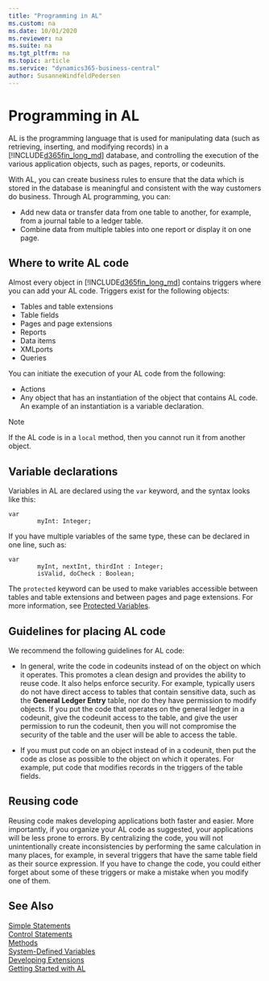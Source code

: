 ```yaml
---
title: "Programming in AL"
ms.custom: na
ms.date: 10/01/2020
ms.reviewer: na
ms.suite: na
ms.tgt_pltfrm: na
ms.topic: article
ms.service: "dynamics365-business-central"
author: SusanneWindfeldPedersen
---
```


# Programming in AL
AL is the programming language that is used for manipulating data (such as retrieving, inserting, and modifying records) in a [!INCLUDE[d365fin_long_md](includes/d365fin_long_md.md)] database, and controlling the execution of the various application objects, such as pages, reports, or codeunits.

With AL, you can create business rules to ensure that the data which is stored in the database is meaningful and consistent with the way customers do business. Through AL programming, you can:
- Add new data or transfer data from one table to another, for example, from a journal table to a ledger table.
- Combine data from multiple tables into one report or display it on one page.

## Where to write AL code

Almost every object in [!INCLUDE[d365fin_long_md](includes/d365fin_long_md.md)] contains triggers where you can add your AL code. Triggers exist for the following objects:  

- Tables and table extensions
- Table fields  
- Pages and page extensions
- Reports
- Data items
- XMLports  
- Queries  

You can initiate the execution of your AL code from the following:  

- Actions  
- Any object that has an instantiation of the object that contains AL code. An example of an instantiation is a variable declaration.  

> [!NOTE]  
> If the AL code is in a `local` method, then you cannot run it from another object.  

## Variable declarations

Variables in AL are declared using the `var` keyword, and the syntax looks like this:

```
var
        myInt: Integer;
```

If you have multiple variables of the same type, these can be declared in one line, such as:

```
var
        myInt, nextInt, thirdInt : Integer;
        isValid, doCheck : Boolean;
```

The `protected` keyword can be used to make variables accessible between tables and table extensions and between pages and page extensions. For more information, see [Protected Variables](devenv-protected-variables.md).


## Guidelines for placing AL code  

We recommend the following guidelines for AL code:  

- In general, write the code in codeunits instead of on the object on which it operates. This promotes a clean design and provides the ability to reuse code. It also helps enforce security. For example, typically users do not have direct access to tables that contain sensitive data, such as the **General Ledger Entry** table, nor do they have permission to modify objects. If you put the code that operates on the general ledger in a codeunit, give the codeunit access to the table, and give the user permission to run the codeunit, then you will not compromise the security of the table and the user will be able to access the table.  

- If you must put code on an object instead of in a codeunit, then put the code as close as possible to the object on which it operates. For example, put code that modifies records in the triggers of the table fields.  

## Reusing code  
Reusing code makes developing applications both faster and easier. More importantly, if you organize your AL code as suggested, your applications will be less prone to errors. By centralizing the code, you will not unintentionally create inconsistencies by performing the same calculation in many places, for example, in several triggers that have the same table field as their source expression. If you have to change the code, you could either forget about some of these triggers or make a mistake when you modify one of them.

## See Also
[Simple Statements](devenv-al-simple-statements.md)  
[Control Statements](devenv-al-control-statements.md)  
[Methods](devenv-al-methods.md)  
[System-Defined Variables](devenv-system-defined-variables.md)  
[Developing Extensions](devenv-dev-overview.md)  
[Getting Started with AL](devenv-get-started.md)
